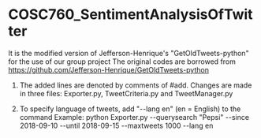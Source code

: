 # COSC760_SentimentAnalysisOfTwitter
It is the modified version of Jefferson-Henrique's "GetOldTweets-python" for the use of our group project
The original codes are borrowed from https://github.com/Jefferson-Henrique/GetOldTweets-python

1. The added lines are denoted by comments of #add. 
Changes are made in three files: Exporter.py, TweetCriteria.py and TweetManager.py

2. To specify language of tweets, add "--lang en" (en = English) to the command
Example: python Exporter.py --querysearch "Pepsi" --since 2018-09-10 --until 2018-09-15 --maxtweets 1000 --lang en
